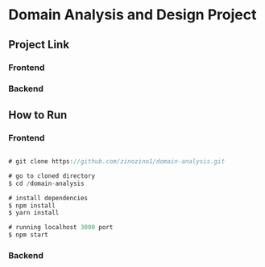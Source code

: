 # Domain Analysis and Design Project

## Project Link

### Frontend

### Backend

## How to Run

### Frontend

```js

# git clone https://github.com/zinozino1/domain-analysis.git

# go to cloned directory
$ cd /domain-analysis

# install dependencies
$ npm install
$ yarn install

# running localhost 3000 port
$ npm start

```

### Backend

```js

```
